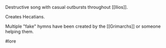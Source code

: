 Destructive song with casual outbursts throughout [[Ilios]].

Creates Hecatians.

Multiple "fake" hymns have been created by the [[Grimarchs]] or someone helping them.



#lore